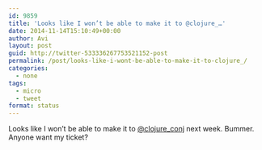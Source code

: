 ```yaml
---
id: 9859
title: 'Looks like I won’t be able to make it to @clojure_…'
date: 2014-11-14T15:10:49+00:00
author: Avi
layout: post
guid: http://twitter-533336267753521152-post
permalink: /post/looks-like-i-wont-be-able-to-make-it-to-clojure_/
categories:
  - none
tags:
  - micro
  - tweet
format: status
---
```

Looks like I won’t be able to make it to [@clojure_conj](http://twitter.com/clojure_conj) next week. Bummer. Anyone want my ticket?